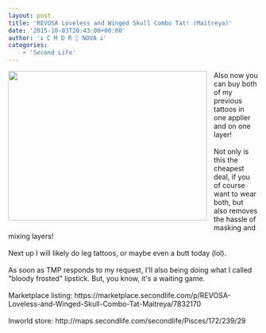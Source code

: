```yaml
---
layout: post
title: 'REVOSA Loveless and Winged Skull Combo Tat! (Maitreya)'
date: '2015-10-03T20:43:00+00:00'
author: '𐕣 C M D R ░ NOVA 𐕣'
categories:
    - 'Second Life'
---
```


<div style="clear: both; text-align: center;">
<a href="http://1.bp.blogspot.com/-WAcAXZUy4TQ/VhA9L5hXo0I/AAAAAAAAATI/0z8d1NaZQTo/s1600/wingedlovelessad.png" style="clear: left; float: left; margin-bottom: 1em; margin-right: 1em;"><img border="0" height="300" src="http://1.bp.blogspot.com/-WAcAXZUy4TQ/VhA9L5hXo0I/AAAAAAAAATI/0z8d1NaZQTo/s400/wingedlovelessad.png" width="400" /></a></div>
Also now you can buy both of my previous tattoos in one applier and on one layer!<br />
<br />
Not only is this the cheapest deal, if you of course want to wear both, but also removes the hassle of masking and mixing layers!<br />
<br />
Next up I will likely do leg tattoos, or maybe even a butt today (lol).<br />
<br />
As soon as TMP responds to my request, I'll also being doing what I called "bloody frosted" lipstick. But, you know, it's a waiting game.<br />
<br />
Marketplace listing: https://marketplace.secondlife.com/p/REVOSA-Loveless-and-Winged-Skull-Combo-Tat-Maitreya/7832170<br />
<br />
Inworld store: http://maps.secondlife.com/secondlife/Pisces/172/239/29